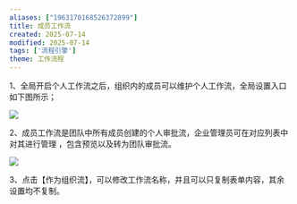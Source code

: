 ```yaml
---
aliases: ["1963170168526372899"]
title: 成员工作流
created: 2025-07-14
modified: 2025-07-14
tags: ['流程引擎']
theme: 工作流程
---
```


1、全局开启个人工作流之后，组织内的成员可以维护个人工作流，全局设置入口如下图所示；

![](https://myhelpdoc.oss-cn-heyuan.aliyuncs.com/mdimages/f07eaec66a7dbb9320b07f71e13ee281.jpg)

2、成员工作流是团队中所有成员创建的个人审批流，企业管理员可在对应列表中对其进行管理 ，包含预览以及转为团队审批流。

![](https://myhelpdoc.oss-cn-heyuan.aliyuncs.com/mdimages/d09a0b527b8c31fc788107b0360ae98c.jpg)

3、点击【作为组织流】，可以修改工作流名称，并且可以只复制表单内容，其余设置均不复制。

